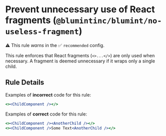 # Prevent unnecessary use of React fragments (`@blumintinc/blumint/no-useless-fragment`)

⚠️ This rule _warns_ in the ✅ `recommended` config.

<!-- end auto-generated rule header -->

This rule enforces that React fragments (`<>...</>`) are only used when necessary. A fragment is deemed unnecessary if it wraps only a single child.

## Rule Details

Examples of **incorrect** code for this rule:

```jsx
<><ChildComponent /></>
```

Examples of **correct** code for this rule:

```jsx
<><ChildComponent /><AnotherChild /></>
<><ChildComponent />Some Text<AnotherChild /></>
```

